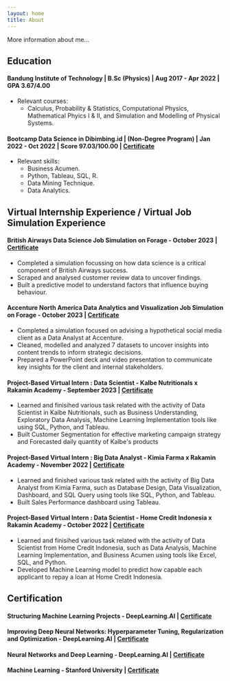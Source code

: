 ```yaml
---
layout: home
title: About
---
```

More information about me...

## **Education**
#### **Bandung Institute of Technology | B.Sc (Physics) | Aug 2017 - Apr 2022 | GPA 3.67/4.00**
- Relevant courses:
  - Calculus, Probability & Statistics, Computational Physics, Mathematical Phyics I & II, and Simulation and Modelling of Physical Systems.

#### **Bootcamp Data Science in Dibimbing.id | (Non-Degree Program) | Jan 2022 - Oct 2022 | Score 97.03/100.00 |** [Certificate](https://dibimbing-lms-dev.s3.ap-southeast-1.amazonaws.com/201029DS10100745/931)
- Relevant skills:
  - Business Acumen.
  - Python, Tableau, SQL, R.
  - Data Mining Technique.
  - Data Analytics.

## **Virtual Internship Experience / Virtual Job Simulation Experience**
#### **British Airways Data Science Job Simulation on Forage - October 2023** | [Certificate](https://forage-uploads-prod.s3.amazonaws.com/completion-certificates/British%20Airways/NjynCWzGSaWXQCxSX_British%20Airways_Mj5mDmZW8NT7NJKu6_1697807546468_completion_certificate.pdf)
- Completed a simulation focussing on how data science is a critical component of British Airways success.
- Scraped and analysed customer review data to uncover findings.
- Built a predictive model to understand factors that influence buying behaviour.
  
#### **Accenture North America Data Analytics and Visualization Job Simulation on Forage - October 2023** | [Certificate](https://forage-uploads-prod.s3.amazonaws.com/completion-certificates/Accenture%20North%20America/hzmoNKtzvAzXsEqx8_Accenture%20North%20America_Mj5mDmZW8NT7NJKu6_1696494071589_completion_certificate.pdf)
- Completed a simulation focused on advising a hypothetical social media client as a Data Analyst at Accenture.
- Cleaned, modelled and analyzed 7 datasets to uncover insights into content trends to inform strategic decisions.
- Prepared a PowerPoint deck and video presentation to communicate key insights for the client and internal stakeholders.

#### **Project-Based Virtual Intern : Data Scientist - Kalbe Nutritionals x Rakamin Academy - September 2023** | [Certificate](https://drive.google.com/file/d/1HbpccbzT4nOn6SuogLBgOuzNkZvaMmCg/view?usp=sharing)
- Learned and finisihed various task related with the activity of Data Scientist in Kalbe Nutritionals, such as Business Understanding, Exploratory Data Analysis, Machine Learning Implementation tools like using SQL, Python, and Tableau.
- Built Customer Segmentation for effective marketing campaign strategy and Forecasted daily quantity of Kalbe's products

#### **Project-Based Virtual Intern : Big Data Analyst - Kimia Farma x Rakamin Academy - November 2022** | [Certificate](https://drive.google.com/file/d/1slw78wBkCXnnYY9Z1Li8XKdwTQ4NqUbY/view?usp=sharing)
- Learned and finished various task related with the activity of Big Data Analyst from Kimia Farma, such as Database Design, Data Visualization, Dashboard, and SQL Query using tools like SQL, Python, and Tableau.
- Built Sales Performance dashboard using Tableau.

#### **Project-Based Virtual Intern : Data Scientist - Home Credit Indonesia x Rakamin Academy - October 2022** | [Certificate](https://drive.google.com/file/d/1MVVKSdJJVao5UvQrVhLpNjMx6jxC5htO/view?usp=sharing)
- Learned and finisihed various task related with the activity of Data Scientist from Home Credit Indonesia, such as Data Analysis, Machine Learning Implementation, and Business Acumen using tools like Excel, SQL, and Python.
- Developed Machine Learning model to predict how capable each applicant to repay a loan at Home Credit Indonesia.

## Certification
#### **Structuring Machine Learning Projects - DeepLearning.AI** | [Certificate](https://www.coursera.org/account/accomplishments/certificate/YDSF3F8GKM4V)
#### **Improving Deep Neural Networks: Hyperparameter Tuning, Regularization and Optimization - DeepLearning.AI** | [Certificate](https://www.coursera.org/account/accomplishments/certificate/MDUYWE9BT4DF)
#### **Neural Networks and Deep Learning - DeepLearning.AI** | [Certificate](https://www.coursera.org/account/accomplishments/certificate/QSMJQDJKTDSU)
#### **Machine Learning - Stanford University** | [Certificate](https://www.coursera.org/account/accomplishments/certificate/2ENXCTUQMZDS)

